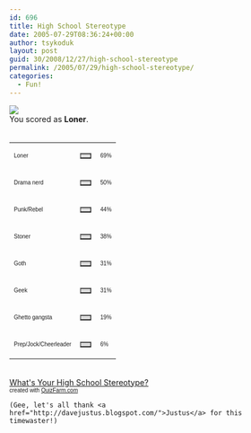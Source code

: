 ```yaml
---
id: 696
title: High School Stereotype
date: 2005-07-29T08:36:24+00:00
author: tsykoduk
layout: post
guid: 30/2008/12/27/high-school-stereotype
permalink: /2005/07/29/high-school-stereotype/
categories:
  - Fun!
---
```

<img src='http://images.quizfarm.com/1104014769loner.jpg'/><br /><td> You scored as <b>Loner</b>. <br /><br /><table border='0' width='300' cellspacing='0' cellpadding='0'><tr><td><font face='Arial' size='1'>Loner</font></td><td><table border='1' cellpadding='0' cellspacing='0' width='69' bgcolor='#dddddd'><tr><td></td></tr></table></td><td><font face='Arial' size='1'>69%</font></td></tr><tr><td><font face='Arial' size='1'>Drama nerd</font></td><td><table border='1' cellpadding='0' cellspacing='0' width='50' bgcolor='#dddddd'><tr><td></td></tr></table></td><td><font face='Arial' size='1'>50%</font></td></tr><tr><td><font face='Arial' size='1'>Punk/Rebel</font></td><td><table border='1' cellpadding='0' cellspacing='0' width='44' bgcolor='#dddddd'><tr><td></td></tr></table></td><td><font face='Arial' size='1'>44%</font></td></tr><tr><td><font face='Arial' size='1'>Stoner</font></td><td><table border='1' cellpadding='0' cellspacing='0' width='38' bgcolor='#dddddd'><tr><td></td></tr></table></td><td><font face='Arial' size='1'>38%</font></td></tr><tr><td><font face='Arial' size='1'>Goth</font></td><td><table border='1' cellpadding='0' cellspacing='0' width='31' bgcolor='#dddddd'><tr><td></td></tr></table></td><td><font face='Arial' size='1'>31%</font></td></tr><tr><td><font face='Arial' size='1'>Geek</font></td><td><table border='1' cellpadding='0' cellspacing='0' width='31' bgcolor='#dddddd'><tr><td></td></tr></table></td><td><font face='Arial' size='1'>31%</font></td></tr><tr><td><font face='Arial' size='1'>Ghetto gangsta</font></td><td><table border='1' cellpadding='0' cellspacing='0' width='19' bgcolor='#dddddd'><tr><td></td></tr></table></td><td><font face='Arial' size='1'>19%</font></td></tr><tr><td><font face='Arial' size='1'>Prep/Jock/Cheerleader</font></td><td><table border='1' cellpadding='0' cellspacing='0' width='6' bgcolor='#dddddd'><tr><td></td></tr></table></td><td><font face='Arial' size='1'>6%</font></td></tr></table></td><br /><a href='http://quizfarm.com/test.php?q_id=987'>What's Your High School Stereotype?</a><br /><font face='Arial' size='1'>created with <a href='http://quizfarm.com'>QuizFarm.com</a></font>


	(Gee, let's all thank <a href="http://davejustus.blogspot.com/">Justus</a> for this timewaster!)